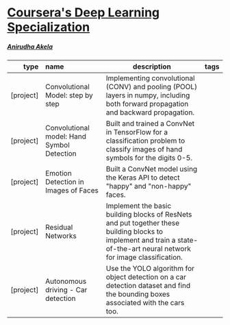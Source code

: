# [Coursera's Deep Learning Specialization](https://www.coursera.org/specializations/deep-learning)

##### [Anirudha Akela](https://github.com/anirudha-akela)

type | name | description | tags
--:|:----|---|---
[project] | Convolutional Model: step by step |  Implementing convolutional (CONV) and pooling (POOL) layers in numpy, including both forward propagation and backward propagation.  |
[project] | Convolutional model: Hand Symbol Detection| Built and trained a ConvNet in TensorFlow for a classification problem to classify images of hand symbols for the digits 0-5. |
[project]  | Emotion Detection in Images of Faces | Built a ConvNet model using the Keras API to detect "happy" and "non-happy" faces. |
[project]  | Residual Networks | Implement the basic building blocks of ResNets and put together these building blocks to implement and train a state-of-the-art neural network for image classification. |
[project]  | Autonomous driving - Car detection | Use the YOLO algorithm for object detection on a car detection dataset and find the bounding boxes associated with the cars too. |
